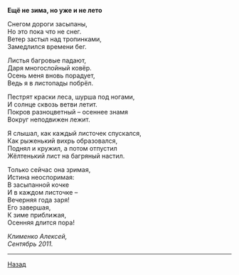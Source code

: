 ﻿**Ещё не зима, но уже и не лето**  

  
Снегом дороги засыпаны,  
Но это пока что не снег.  
Ветер застыл над тропинками,  
Замедлился времени бег.  

Листья багровые падают,  
Даря многослойный ковёр.  
Осень меня вновь порадует,  
Ведь я в листопады побрёл.  

Пестрят краски леса, шурша под ногами,  
И солнце сквозь ветви летит.  
Покров разноцветный – осеннее знамя  
Вокруг неподвижен лежит.  

Я слышал, как каждый листочек спускался,  
Как рыженький вихрь образовался,  
Поднял и кружил, а потом отпустил  
Жёлтенький лист на багряный настил.  

Только сейчас она зримая,  
Истина неоспоримая:  
В засыпанной кочке  
И в каждом листочке –  
Вечерняя года заря!  
Его завершая,  
К зиме приближая,  
Осенняя длится пора!  

_Клименко Алексей,_  
_Сентябрь 2011._  

---

[Назад](./)
